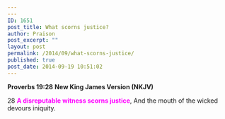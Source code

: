 ```yaml
---
---
ID: 1651
post_title: What scorns justice?
author: Praison
post_excerpt: ""
layout: post
permalink: /2014/09/what-scorns-justice/
published: true
post_date: 2014-09-19 10:51:02
---
```

<strong>Proverbs 19:28</strong>
<strong> New King James Version (NKJV)</strong>

28 <span style="color: #ff00ff;"><strong>A disreputable witness scorns justice</strong></span>,
And the mouth of the wicked devours iniquity.